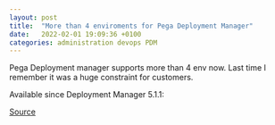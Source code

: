 ```yaml
---
layout: post
title:  "More than 4 enviroments for Pega Deployment Manager"
date:   2022-02-01 19:09:36 +0100
categories: administration devops PDM
---
```

Pega Deployment manager supports more than 4 env now. Last time I remember it was a huge constraint for customers.

Available since Deployment Manager 5.1.1:

[Source](https://docs.pega.com/devops/87/deployment-manager-511)